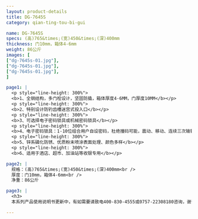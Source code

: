 ```yaml
---
layout: product-details
title: DG-7645S
category: qian-ting-tou-bi-gui

name: DG-7645S
specs: (高)765&times;(宽)450&times;(深)400mm
thickness: 门10mm，箱体4-6mm
weight: 86公斤
images: [
["dg-7645s-01.jpg"],
["dg-7645s-01.jpg"],
["dg-7645s-01.jpg"],
]

page1: |
  <p style="line-height: 300%">
  <b>1、全钢结构，多门栓设计，坚固防撬，箱体厚度4-6MM，门厚度10MM</b></p>
  <p style="line-height: 300%">
  <b>2、特别设计防钓齿槽迷宫式投入口</b></p>
  <p style="line-height: 300%">
  <b>3、可选择电子密码锁具或机械密码锁具</b></p>
  <p style="line-height: 300%">
  <b>4、电子密码锁具：1-10位组合用户自设密码，杜绝撞码可能，震动、移动、连续三次输错密码自动报警（音量达100分贝），可选装联网报警功能</b></p>
  <p style="line-height: 300%">
  <b>5、锌系磷化防锈、优质粉末喷涂表面处理、颜色多样</b></p>
  <p style="line-height: 300%">
  <b>6、适用于酒店、超市、加油站等收银专用</b></p>

page2: |
  规格：(高)765&times;(宽)450&times;(深)400mm<br />
  厚度：门10mm，箱体4-6mm<br />
  净重：86公斤

page3: |
  <h3>
  本系列产品使用说明书更新中，有如需要请致电400-830-4555或0757-22308180咨询，谢谢！</h3>

---
```

